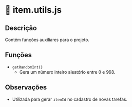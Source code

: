 # 📄 item.utils.js

## Descrição
Contém funções auxiliares para o projeto.

## Funções

- `getRandomInt()`
  - Gera um número inteiro aleatório entre 0 e 998.

## Observações
- Utilizada para gerar `itemId` no cadastro de novas tarefas.